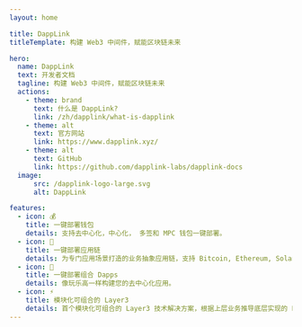 ```yaml
---
layout: home

title: DappLink
titleTemplate: 构建 Web3 中间件，赋能区块链未来

hero:
  name: DappLink
  text: 开发者文档
  tagline: 构建 Web3 中间件，赋能区块链未来 
  actions:
    - theme: brand
      text: 什么是 DappLink?
      link: /zh/dapplink/what-is-dapplink
    - theme: alt
      text: 官方网站
      link: https://www.dapplink.xyz/
    - theme: alt
      text: GitHub
      link: https://github.com/dapplink-labs/dapplink-docs
  image:
      src: /dapplink-logo-large.svg
      alt: DappLink

features:
  - icon: 💰
    title: 一键部署钱包
    details: 支持去中心化，中心化， 多签和 MPC 钱包一键部署。
  - icon: 🔗
    title: 一键部署应用链
    details: 为专门应用场景打造的业务抽象应用链，支持 Bitcoin, Ethereum, Solanan 和 Cosmos 等生态。
  - icon: 🚀
    title: 一键部署组合 Dapps 
    details: 像玩乐高一样构建您的去中心化应用。 
  - icon: ⚡️
    title: 模块化可组合的 Layer3
    details: 首个模块化可组合的 Layer3 技术解决方案，根据上层业务推导底层实现的 Layer3 应用链。
---
```

<style>
:root {
  --vp-home-hero-name-color: transparent;
  --vp-home-hero-name-background: -webkit-linear-gradient(120deg, #bd34fe 30%, #41d1ff);

  --vp-home-hero-image-background-image: linear-gradient(-45deg, #bd34fe 50%, #47caff 50%);
  --vp-home-hero-image-filter: blur(44px);
}

@media (min-width: 640px) {
  :root {
    --vp-home-hero-image-filter: blur(56px);
  }
}

@media (min-width: 960px) {
  :root {
    --vp-home-hero-image-filter: blur(68px);
  }
}
</style>
